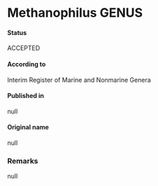 Methanophilus GENUS
=======

#### Status
ACCEPTED

#### According to
Interim Register of Marine and Nonmarine Genera

#### Published in
null

#### Original name
null

### Remarks
null